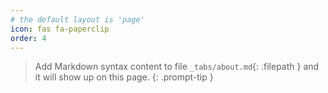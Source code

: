 ```yaml
---
# the default layout is 'page'
icon: fas fa-paperclip
order: 4
---
```


> Add Markdown syntax content to file `_tabs/about.md`{: .filepath } and it will show up on this page.
{: .prompt-tip }

